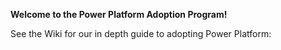 **Welcome to the Power Platform Adoption Program!**

See the Wiki for our in depth guide to adopting Power Platform:
